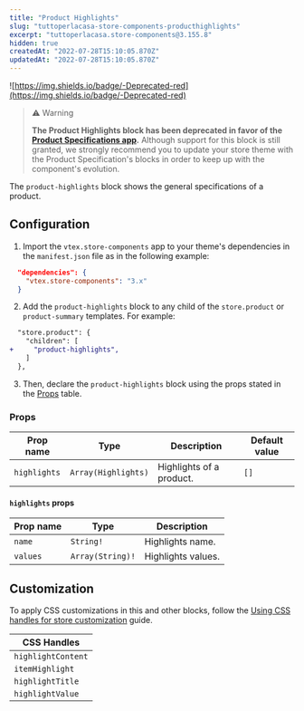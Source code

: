 ```yaml
---
title: "Product Highlights"
slug: "tuttoperlacasa-store-components-producthighlights"
excerpt: "tuttoperlacasa.store-components@3.155.8"
hidden: true
createdAt: "2022-07-28T15:10:05.870Z"
updatedAt: "2022-07-28T15:10:05.870Z"
---
```

![https://img.shields.io/badge/-Deprecated-red](https://img.shields.io/badge/-Deprecated-red)

> ⚠️ Warning
>
> **The Product Highlights block has been deprecated in favor of the [Product Specifications app](https://developers.vtex.com/vtex-developer-docs/docs/vtex-product-specifications/).** Although support for this block is still granted, we strongly recommend you to update your store theme with the Product Specification's blocks in order to keep up with the component's evolution.


The `product-highlights` block shows the general specifications of a product.

## Configuration

1. Import the `vtex.store-components` app to your theme's dependencies in the `manifest.json` file as in the following example:

```json
  "dependencies": {
    "vtex.store-components": "3.x"
  }
```

2. Add the `product-highlights` block to any child of the `store.product` or `product-summary` templates. For example:

```diff
  "store.product": {
    "children": [
+     "product-highlights",
    ]
  },
```

3. Then, declare the `product-highlights` block using the props stated in the [Props](#props) table.

### Props

| Prop name    | Type                | Description             | Default value |
| ------------ | ------------------- | ----------------------- | ------------- |
| `highlights` | `Array(Highlights)` | Highlights of a product. | `[]`          |

#### `highlights` props

| Prop name | Type             | Description       |
| --------- | ---------------- | ----------------- |
| `name`    | `String!`        | Highlights name.   |
| `values`  | `Array(String)!` | Highlights values. |

## Customization

To apply CSS customizations in this and other blocks, follow the [Using CSS handles for store customization](https://developers.vtex.com/vtex-developer-docs/docs/vtex-io-documentation-using-css-handles-for-store-customization) guide.

| CSS Handles                     |
| ------------------------------- |
| `highlightContent` |
| `itemHighlight` |
| `highlightTitle` |
| `highlightValue` |
